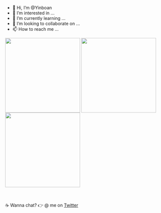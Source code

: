 - 👋 Hi, I’m @Yinboan
- 👀 I’m interested in ...
- 🌱 I’m currently learning ...
- 💞️ I’m looking to collaborate on ...
- 📫 How to reach me ...

<img src="https://i.imgur.com/kdKhgx6.gif" width="240px" align="center">
<img src="https://uploads.xuexila.com/allimg/1611/862-161110100210.gif" width="240px" align="center">
<img src="http://http://47.102.113.236/static/job.gif" width="240px" align="center">

<br><br>:coffee: Wanna chat? :point_right: @ me on <a href="https://twitter.com/Hi_Yin66">Twitter</a>
<!---
Yinboan/Yinboan is a ✨ special ✨ repository because its `README.md` (this file) appears on your GitHub profile.
You can click the Preview link to take a look at your changes.
--->
